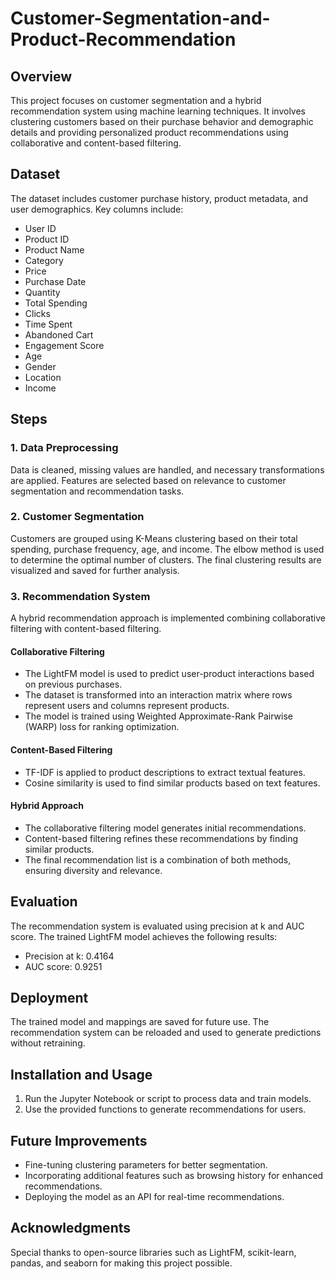 # Customer-Segmentation-and-Product-Recommendation

## Overview
This project focuses on customer segmentation and a hybrid recommendation system using machine learning techniques. It involves clustering customers based on their purchase behavior and demographic details and providing personalized product recommendations using collaborative and content-based filtering.

## Dataset
The dataset includes customer purchase history, product metadata, and user demographics. Key columns include:
- User ID
- Product ID
- Product Name
- Category
- Price
- Purchase Date
- Quantity
- Total Spending
- Clicks
- Time Spent
- Abandoned Cart
- Engagement Score
- Age
- Gender
- Location
- Income

## Steps

### 1. Data Preprocessing
Data is cleaned, missing values are handled, and necessary transformations are applied. Features are selected based on relevance to customer segmentation and recommendation tasks.

### 2. Customer Segmentation
Customers are grouped using K-Means clustering based on their total spending, purchase frequency, age, and income. The elbow method is used to determine the optimal number of clusters. The final clustering results are visualized and saved for further analysis.

### 3. Recommendation System
A hybrid recommendation approach is implemented combining collaborative filtering with content-based filtering.

#### Collaborative Filtering
- The LightFM model is used to predict user-product interactions based on previous purchases.
- The dataset is transformed into an interaction matrix where rows represent users and columns represent products.
- The model is trained using Weighted Approximate-Rank Pairwise (WARP) loss for ranking optimization.

#### Content-Based Filtering
- TF-IDF is applied to product descriptions to extract textual features.
- Cosine similarity is used to find similar products based on text features.

#### Hybrid Approach
- The collaborative filtering model generates initial recommendations.
- Content-based filtering refines these recommendations by finding similar products.
- The final recommendation list is a combination of both methods, ensuring diversity and relevance.

## Evaluation
The recommendation system is evaluated using precision at k and AUC score. The trained LightFM model achieves the following results:
- Precision at k: 0.4164
- AUC score: 0.9251

## Deployment
The trained model and mappings are saved for future use. The recommendation system can be reloaded and used to generate predictions without retraining.

## Installation and Usage
1. Run the Jupyter Notebook or script to process data and train models.
2. Use the provided functions to generate recommendations for users.

## Future Improvements
- Fine-tuning clustering parameters for better segmentation.
- Incorporating additional features such as browsing history for enhanced recommendations.
- Deploying the model as an API for real-time recommendations.

## Acknowledgments
Special thanks to open-source libraries such as LightFM, scikit-learn, pandas, and seaborn for making this project possible.

